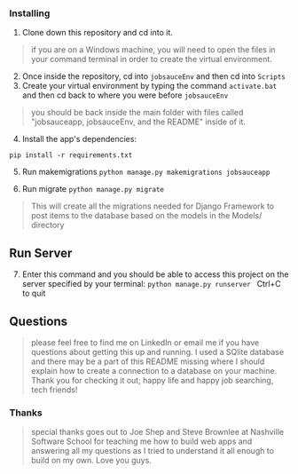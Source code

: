 ### Installing

1. Clone down this repository and cd into it.
>if you are on a Windows machine, you will need to open the files in your command terminal in order to create the virtual environment.
2. Once inside the repository, cd into `jobsauceEnv` and then cd into `Scripts`
3. Create your virtual environment by typing the command `activate.bat` and then cd back to where you were before `jobsauceEnv`
>you should be back inside the main folder with files called "jobsauceapp, jobsauceEnv, and the README" inside of it.
4. Install the app's dependencies:
```
pip install -r requirements.txt
```
5. Run makemigrations
`python manage.py makemigrations jobsauceapp`

6. Run migrate
`python manage.py migrate`
>This will create all the migrations needed for Django Framework to post items to the database based on the models in the Models/ directory

## Run Server
7. Enter this command and you should be able to access this project on the server specified by your terminal:
`python manage.py runserver `
Ctrl+C to quit

## Questions
>please feel free to find me on LinkedIn or email me if you have questions about getting this up and running. I used a SQlite database and there may be a part of this README missing where I should explain how to create a connection to a database on your machine.
>Thank you for checking it out; happy life and happy job searching, tech friends!

### Thanks
>special thanks goes out to Joe Shep and Steve Brownlee at Nashville Software School for teaching me how to build web apps and answering all my questions as I tried to understand it all enough to build on my own. Love you guys.